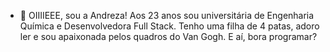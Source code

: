 - 👋 OIIIIEEE, sou a Andreza! Aos 23 anos sou universitária de Engenharia Química e Desenvolvedora Full Stack. Tenho uma filha de 4 patas, adoro ler e sou apaixonada pelos quadros do Van Gogh. E aí, bora programar?


<!---
andrezamonteiro/andrezamonteiro is a ✨ special ✨ repository because its `README.md` (this file) appears on your GitHub profile.
You can click the Preview link to take a look at your changes.
--->
